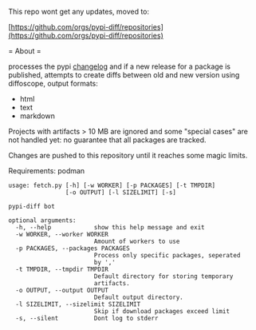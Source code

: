 This repo wont get any updates, moved to:

 [https://github.com/orgs/pypi-diff/repositories](https://github.com/orgs/pypi-diff/repositories)


= About =

processes the pypi
[changelog](https://warehouse.pypa.io/api-reference/xml-rpc.html) and if a new release for
a package is published, attempts to create diffs between old and new version
using diffoscope, output formats:

 * html
 * text
 * markdown

Projects with artifacts > 10 MB are ignored and some "special cases" are not
handled yet: no guarantee that all packages are tracked.

Changes are pushed to this repository until it reaches some magic limits.

Requirements: podman

```
usage: fetch.py [-h] [-w WORKER] [-p PACKAGES] [-t TMPDIR]
                [-o OUTPUT] [-l SIZELIMIT] [-s]

pypi-diff bot

optional arguments:
  -h, --help            show this help message and exit
  -w WORKER, --worker WORKER
                        Amount of workers to use
  -p PACKAGES, --packages PACKAGES
                        Process only specific packages, seperated
                        by ','
  -t TMPDIR, --tmpdir TMPDIR
                        Default directory for storing temporary
                        artifacts.
  -o OUTPUT, --output OUTPUT
                        Default output directory.
  -l SIZELIMIT, --sizelimit SIZELIMIT
                        Skip if download packages exceed limit
  -s, --silent          Dont log to stderr
```

